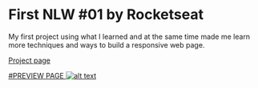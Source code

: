 # First NLW #01 by Rocketseat

<p>
  My first project using what I learned and at the same time made me learn more techniques and ways to build a responsive web page.
</p>

<a href="https://matheusrenner22.github.io/nlw-rocketseat-01/" title="site">Project page

#PREVIEW PAGE
![alt text](https://github.com/matheusrenner22/nlw-rocketseat-01/blob/main/./assets/capture-page.png?raw=true)